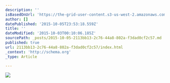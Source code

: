 ```yaml
---
description: ''
isBasedOnUrl: 'https://the-grid-user-content.s3-us-west-2.amazonaws.com/4b23dc08-0f6a-4c85-8f8c-670879b61baa.JPG'
author: []
datePublished: '2015-10-05T23:53:18.559Z'
title: ''
dateModified: '2015-10-03T00:10:06.185Z'
sourcePath: _posts/2015-10-05-2113bb13-2c76-44a8-802a-f3dad0cf2c57.md
published: true
url: 2113bb13-2c76-44a8-802a-f3dad0cf2c57/index.html
_context: 'http://schema.org'
_type: Article

---
```

![](https://the-grid-user-content.s3-us-west-2.amazonaws.com/4b23dc08-0f6a-4c85-8f8c-670879b61baa.JPG)